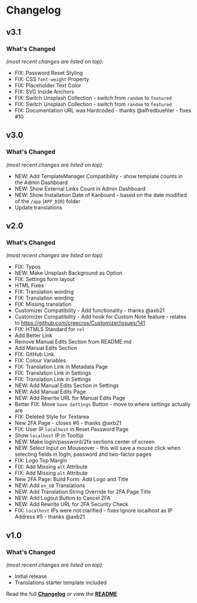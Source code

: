 # Changelog


## v3.1

### What's Changed

_(most recent changes are listed on top):_
- FIX: Password Reset Styling
- FIX: CSS `font-weight` Property
- FIX: Placeholder Text Color
- FIX: SVG Inside Anchors
- FIX: Switch Unsplash Collection - switch from `random` to `featured`
- FIX: Switch Unsplash Collection - switch from `random` to `featured`
- FIX: Documentation URL was Hardcoded - thanks @alfredbuehler - fixes #10


## v3.0

### What's Changed

_(most recent changes are listed on top):_
- NEW: Add TemplateManager Compatibility - show template counts in the Admin Dashboard
- NEW: Show External Links Count in Admin Dashboard
- NEW: Show Installation Date of Kanboard - based on the date modified of the `/app` (`APP_DIR`) folder
- Update translations


## v2.0

### What's Changed

_(most recent changes are listed on top):_
- FIX: Typos
- NEW: Make Unsplash Background as Option
- FIX: Settings form layout
- HTML Fixes
- FIX: Translation wording
- FIX: Translation wording
- FIX: Missing translation
- Customizer Compatibility - Add functionality - thanks @axb21
- Customizer Compatibility - Add hook for Custom Note feature - relates to https://github.com/creecros/Customizer/issues/141
- FIX: HTML5 Standard for `rel`
- Add Better Link
- Remove Manual Edits Section from README.md
- Add Manual Edits Section
- FIX: GitHub Link
- FIX: Colour Variables
- FIX: Translation Link in Metadata Page
- FIX: Translation Link in Settings
- FIX: Translation Link in Settings
- NEW: Add Manual Edits Section in Settings
- NEW: Add Manual Edits Page
- NEW: Add Rewrite URL for Manual Edits Page
- Better FIX: Move `Save Settings` Button - move to where settings actually are
- FIX: Deleted Style for Textarea
- New 2FA Page - closes #6 - thanks @axb21
- FIX: User IP `localhost` in Reset Password Page
- Show `localhost` IP in Tooltip
- NEW: Make login/password/2fa sections center of screen
- NEW: Select Input on Mouseover - this will save a mouse click when selecting fields in login, password and two-factor pages
- FIX: Logo Top Margin
- FIX: Add Missing `alt` Attribute
- FIX: Add Missing `alt` Attribute
- New 2FA Page: Build Form: Add Logo and Title
- NEW: Add `en_GB` Translations
- NEW: Add Translation String Override for 2FA Page Title
- NEW: Add Logout Button to Cancel 2FA
- NEW: Add Rewrite URL for 2FA Security Check
- FIX: `localhost` IPs were not clarified - fixes Ignore localhost as IP Address #5 - thanks @axb21


## v1.0

### What's Changed

_(most recent changes are listed on top):_
- Initial release
- Translations starter template included


Read the full [**Changelog**](../master/changelog.md "See changes") or view the [**README**](../master/README.md "View README")

